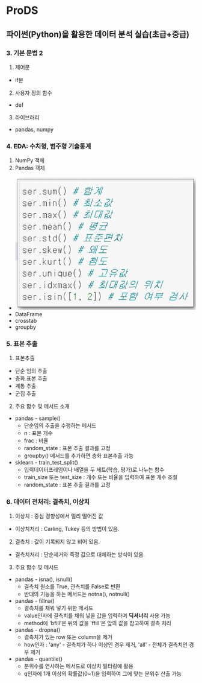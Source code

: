 # ProDS
## 파이썬(Python)을 활용한 데이터 분석 실습(초급+중급)
### 3. 기본 문법 2
1. 제어문
  * if문
2. 사용자 정의 함수
  * def
3. 라이브러리
  * pandas, numpy

### 4. EDA: 수치형, 범주형 기술통계
1. NumPy 객체
2. Pandas 객체
  * ![판다스명령어](../../images/202303/20230326_pandas명령어.png)
  * DataFrame
  * crosstab
  * groupby

### 5. 표본 추출
1. 표본추출
  * 단순 임의 추출
  * 층화 표본 추출
  * 계통 추출
  * 군집 추출
2. 주요 함수 및 메서드 소개
  * pandas - sample()
    * 단순임의 추출을 수행하는 메서드
    * n : 표본 개수
    * frac : 비율
    * random_state : 표본 추출 결과를 고정
    * groupby() 메서드를 추가하면 층화 표본추출 가능
  * sklearn - train_test_split()
    * 입력데이터프레임이나 배열을 두 세트(학습, 평가)로 나누는 함수
    * train_size 또는 test_size : 개수 또는 비율을 입력하여 표본 개수 조절
    * random_state : 표본 추출 결과를 고정

### 6. 데이터 전처리: 결측치, 이상치
1. 이상치 : 중심 경향성에서 멀리 떨어진 값
  * 이상치처리 : Carling, Tukey 등의 방법이 있음.
2. 결측치 : 값이 기록되지 않고 비어 있음.
  * 결측치처리 : 단순제거와 즉정 값으로 대체하는 방식이 있음.
3. 주요 함수 및 메서드
  * pandas - isna(), isnull()
    * 결측치 원소를 True, 관측치를 False로 반환
    * 반대의 기능을 하는 메서드는 notna(), notnull()
  * pandas - fillna()
    * 결측치를 채워 넣기 위한 메서드
    * value인자에 결측치를 채워 넣을 값을 입력하며 **딕셔너리** 사용 가능
    * method에 'bfill'은 뒤의 값을 'ffill'은 앞의 값을 참고하여 결측 처리
  * pandas - dropna()
    * 결측치가 있는 row 또는 column을 제거
    * how인자 : 'any' - 결측치가 하나 이상인 경우 제거, 'all' - 전체가 결측치인 경우 제거
  * pandas - quantile()
    * 분위수를 연사하는 메서드로 이상치 필터링에 활용
    * q인자에 1개 이상의 확률값(0~1)을 입력하여 그에 맞는 분위수 산출 가능
